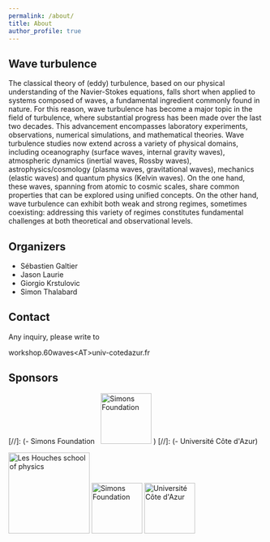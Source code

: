 ```yaml
---
permalink: /about/
title: About
author_profile: true
---
```

## Wave turbulence

The classical theory of (eddy) turbulence, based on our physical understanding of the Navier-Stokes equations, falls short when applied to   systems composed of waves, a fundamental ingredient commonly found in nature. For this reason, wave turbulence has become a major topic in the field of turbulence, where substantial progress has been made over the last two decades.  This advancement encompasses laboratory experiments, observations, numerical simulations, and mathematical theories.
Wave turbulence studies now extend across a variety of physical domains, including 
 oceanography (surface waves, internal gravity waves), atmospheric dynamics (inertial waves, Rossby waves), astrophysics/cosmology (plasma waves, gravitational waves), mechanics (elastic waves) and quantum physics (Kelvin waves). On the one hand, these waves, spanning from atomic to cosmic scales, share common properties that can be explored using unified concepts. On the other hand, wave turbulence can exhibit both weak and strong regimes, sometimes coexisting: addressing this variety of regimes constitutes fundamental challenges at both theoretical and observational levels.


## Organizers

- Sébastien Galtier
- Jason Laurie
- Giorgio Krstulovic
- Simon Thalabard

## Contact
Any inquiry, please write to

workshop.60waves\<AT\>univ-cotedazur.fr

## Sponsors

[//]: (- Simons Foundation &nbsp; <img src="{{ site.baseurl }}/images/logo_simons.png" alt="Simons Foundation" style="height: 100px" > )
[//]: (- Université Côte d'Azur)

<img src="{{ site.baseurl }}/images/Logos2023.svg" alt="Les Houches school of physics" style="height: 160px" > 

<img src="{{ site.baseurl }}/images/logo_simons.png" alt="Simons Foundation" style="height: 100px" > 

<img src="{{ site.baseurl }}/images/logo_uca.png" alt="Université Côte d'Azur" style="height: 100px" > 

